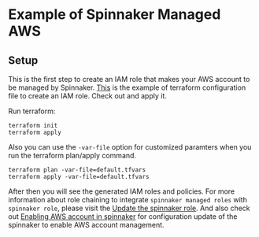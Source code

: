 # Example of Spinnaker Managed AWS

## Setup
This is the first step to create an IAM role that makes your AWS account to be managed by Spinnaker. [This](main.tf) is the example of terraform configuration file to create an IAM role. Check out and apply it.

Run terraform:
```
terraform init
terraform apply
```
Also you can use the `-var-file` option for customized paramters when you run the terraform plan/apply command.
```
terraform plan -var-file=default.tfvars
terraform apply -var-file=default.tfvars
```
After then you will see the generated IAM roles and policies. For more information about role chaining to integrate `spinnaker managed roles` with `spinnaker role`, please visit the [Update the spinnaker role](https://github.com/Young-ook/terraform-aws-spinnaker/blob/main/README.md#update-the-spinnaker-role). And also check out [Enabling AWS account in spinnaker](https://github.com/Young-ook/terraform-aws-spinnaker/blob/main/README.md#enabling-aws-account-in-spinnaker) for configuration update of the spinnaker to enable AWS account management.
